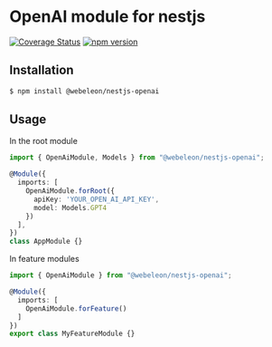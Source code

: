 # OpenAI module for nestjs

[![Coverage Status](https://coveralls.io/repos/github/Webeleon/nestjs-openai/badge.svg?branch=main)](https://coveralls.io/github/Webeleon/nestjs-openai?branch=main)
[![npm version](https://badge.fury.io/js/%40webeleon%2Fnestjs-openai.svg)](https://badge.fury.io/js/%40webeleon%2Fnestjs-openai)

## Installation

```bash
$ npm install @webeleon/nestjs-openai
```

## Usage

In the root module

```ts
import { OpenAiModule, Models } from "@webeleon/nestjs-openai";

@Module({
  imports: [
    OpenAiModule.forRoot({
      apiKey: 'YOUR_OPEN_AI_API_KEY',
      model: Models.GPT4
    })
  ],
})
class AppModule {}
```


In feature modules

```ts
import { OpenAiModule } from "@webeleon/nestjs-openai";

@Module({
  imports: [
    OpenAiModule.forFeature()
  ]
})
export class MyFeatureModule {}
```

